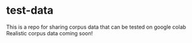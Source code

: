 # test-data
This is a repo for sharing corpus data that can be tested on google colab
Realistic corpus data coming soon!
